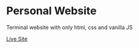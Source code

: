 # Personal Website

Terminal website with only html, css and vanilla JS

[Live Site](https://rodolphethienard.fr)

